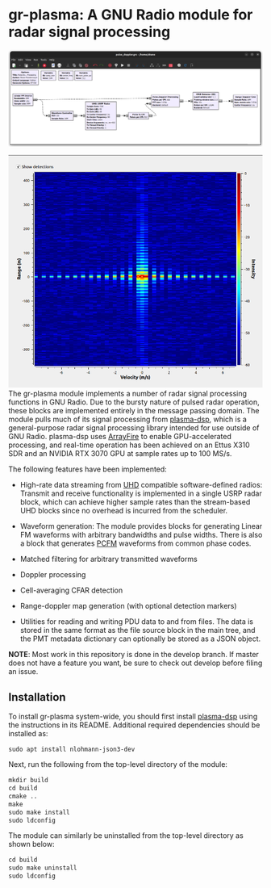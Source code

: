 # gr-plasma: A GNU Radio module for radar signal processing

![pulse-doppler processing flowgraph](docs/figures/pulse_doppler_flowgraph.png)

![](docs/figures/rdm_with_detections.png)
The gr-plasma module implements a number of radar signal processing functions in
GNU Radio. Due to the bursty nature of pulsed radar operation, these blocks are
implemented entirely in the message passing domain. The module
pulls much of its signal processing from
[plasma-dsp](https://github.com/ShaneFlandermeyer/plasma-dsp), which is a
general-purpose radar signal processing library intended for use outside of GNU
Radio. plasma-dsp uses [ArrayFire](https://arrayfire.com/) to enable
GPU-accelerated processing, and real-time operation has been achieved on an
Ettus X310 SDR and an NVIDIA RTX 3070 GPU at sample rates up to 100
MS/s.

The following features have been implemented:

- High-rate data streaming from
  [UHD](https://www.ettus.com/sdr-software/uhd-usrp-hardware-driver/) compatible
  software-defined radios: Transmit and receive functionality is implemented in
  a single USRP radar block, which can achieve higher sample rates than the
  stream-based UHD blocks since no overhead is incurred from the scheduler.

- Waveform generation: The module provides blocks for generating Linear FM
  waveforms with arbitrary bandwidths and pulse widths. There is also a block
  that generates [PCFM](https://ieeexplore.ieee.org/document/6965769) waveforms
  from common phase codes.

- Matched filtering for arbitrary transmitted waveforms

- Doppler processing

- Cell-averaging CFAR detection

- Range-doppler map generation (with optional detection markers)

- Utilities for reading and writing PDU data to and from files. The data is stored
  in the same format as the file source block in the main tree, and the PMT
  metadata dictionary can optionally be stored as a JSON object.  

**NOTE**: Most work in this repository is done in the develop branch. If master does not have a feature you want, be sure to check out develop before filing an issue.

## Installation

To install gr-plasma system-wide, you should first install
[plasma-dsp](https://github.com/ShaneFlandermeyer/plasma-dsp) using the
instructions in its README. Additional required dependencies should be installed as:

```[bash]
sudo apt install nlohmann-json3-dev
```

Next, run the following from the top-level directory of the module:

```[bash]
mkdir build
cd build
cmake ..
make
sudo make install
sudo ldconfig
```

The module can similarly be uninstalled from the top-level directory as shown below:

```[bash]
cd build
sudo make uninstall
sudo ldconfig
```
